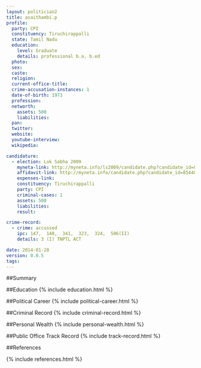 ```yaml
---
layout: politician2
title: asaithambi.p
profile: 
  party: CPI
  constituency: Tiruchirappalli
  state: Tamil Nadu
  education: 
    level: Graduate
    details: professional b.a, b.ed
  photo: 
  sex: 
  caste: 
  religion: 
  current-office-title: 
  crime-accusation-instances: 1
  date-of-birth: 1973
  profession: 
  networth: 
    assets: 500
    liabilities: 
  pan: 
  twitter: 
  website: 
  youtube-interview: 
  wikipedia: 

candidature: 
  - election: Lok Sabha 2009
    myneta-link: http://myneta.info/ls2009/candidate.php?candidate_id=8544
    affidavit-link: http://myneta.info/candidate.php?candidate_id=8544&scan=original
    expenses-link: 
    constituency: Tiruchirappalli 
    party: CPI
    criminal-cases: 1
    assets: 500
    liabilities: 
    result:  

crime-record: 
  - crime: accussed
    ipc: 147,  148,  341,  323,  324,  506(II)
    details: 3 (I) TNPTL ACT 

date: 2014-01-28
version: 0.0.5
tags: 
---
```

##Summary


##Education
{% include education.html %}


##Political Career
{% include political-career.html %}


##Criminal Record
{% include criminal-record.html %}


##Personal Wealth
{% include personal-wealth.html %}


##Public Office Track Record
{% include track-record.html %}


##References


{% include references.html %}